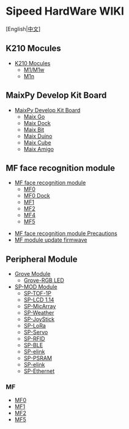 # Sipeed HardWare WIKI

[English|[中文](./README_zh.md)]

## K210 Mocules

* [K210 Mocules](./core_modules/k210_core_modules.md)
    - [M1/M1w](./core_modules/k210_core_modules.md)
    - [M1n](./core_modules/k210_core_modules.md)

## MaixPy Develop Kit Board

* [MaixPy Develop Kit Board](./maixpy_develop_kit_board/develop_kit_board.md)
  - [Maix Go](./zh/maixpy_develop_kit_board/maix_go.md)
  - [Maix Dock](./zh/maixpy_develop_kit_board/maix_dock.md)
  - [Maix Bit](./zh/maixpy_develop_kit_board/maix_bit.md)
  - [Maix Duino](./zh/maixpy_develop_kit_board/maix_duino.md)
  - [Maix Cube](./zh/maixpy_develop_kit_board/maix_cube.md)
  - [Maix Amigo](./zh/maixpy_develop_kit_board/maix_amigo.md)
  
## MF face recognition module

* [MF face recognition module]()
  - [MF0](./mf_ml_module/mf0_ml_module.md)
  - [MF0 Dock]()
  - [MF1](./mf_ml_module/mf1_ml_module.md)
  - [MF2]()
  - [MF4]()
  - [MF5]()

- [MF face recognition module Precautions](./mf_ml_module/mf_precautions.md)
- [MF module update firmwave](./mf_ml_module/mf_update_firmwave.md)

## Peripheral Module

* [Grove Module]()
    - [Grove-RGB LED]()
* [SP-MOD Module]()
    - [SP-TOF-1P]()
    - [SP-LCD 1.14]()
    - [SP-MicArray]()
    - [SP-Weather]()
    - [SP-JoyStick]()
    - [SP-LoRa]()
    - [SP-Servo]()
    - [SP-RFID]()
    - [SP-BLE]()
    - [SP-elink]()
    - [SP-PSRAM]()
    - [SP-elink]()
    - [SP-Ethernet]()


### MF 

- [MF0]()
- [MF1]()
- [MF2]()
- [MF5]()

